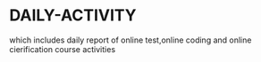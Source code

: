 
# DAILY-ACTIVITY
which includes daily report of online test,online coding and online cierification course activities
